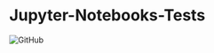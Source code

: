 # Jupyter-Notebooks-Tests

![GitHub](https://img.shields.io/github/license/NITC-Cygnus-Outreach/Jupyter-Notebooks-Tests)
